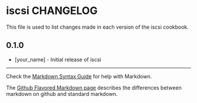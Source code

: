 iscsi CHANGELOG
===============

This file is used to list changes made in each version of the iscsi cookbook.

0.1.0
-----
- [your_name] - Initial release of iscsi

- - -
Check the [Markdown Syntax Guide](http://daringfireball.net/projects/markdown/syntax) for help with Markdown.

The [Github Flavored Markdown page](http://github.github.com/github-flavored-markdown/) describes the differences between markdown on github and standard markdown.

